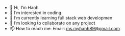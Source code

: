 - 👋 Hi, I’m Hanh
- 👀 I’m interested in coding
- 🌱 I’m currently learning full stack web developmen
- 💞️ I’m looking to collaborate on any project
- 📫 How to reach me:
Email: ms.myhanh89@gmail.com

<!---
HanhDinh1/HanhDinh1 is a ✨ special ✨ repository because its `README.md` (this file) appears on your GitHub profile.
You can click the Preview link to take a look at your changes.
--->

